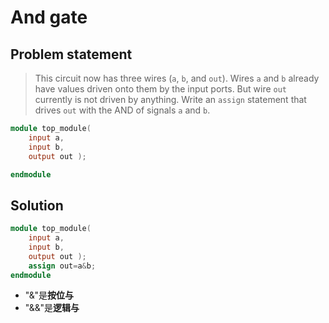 # And gate

## Problem statement

> This circuit now has three wires (`a`, `b`, and `out`). Wires `a` and `b` already have values driven onto them by the input ports. But wire `out` currently is not driven by anything. Write an `assign` statement that drives `out` with the AND of signals `a` and `b`.

```verilog
module top_module( 
    input a, 
    input b, 
    output out );

endmodule
```

## Solution

```verilog
module top_module( 
    input a, 
    input b, 
    output out );
	assign out=a&b;
endmodule
```

* "&"是**按位与**
* "&&"是**逻辑与**
